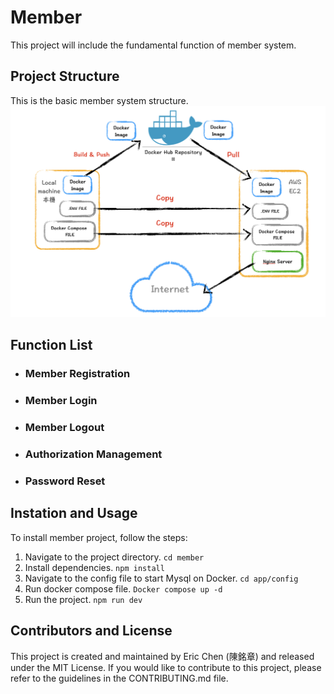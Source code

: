 # Member #
This project will include the fundamental function of member system.

## Project Structure ##
This is the basic member system structure.
![Project Structure](./memberPS-1.png)

## Function List ##

- ### Member Registration ###
- ### Member Login ###
- ### Member Logout ###
- ### Authorization Management ###
- ### Password Reset ###

## Instation and Usage ##

To install member project, follow the steps:

1. Navigate to the project directory. `cd member`
2. Install dependencies. `npm install`
3. Navigate to the config file to start Mysql on Docker. `cd app/config`
4. Run docker compose file. `Docker compose up -d`
5. Run the project. `npm run dev`

## Contributors and License ##
This project is created and maintained by Eric Chen (陳銘章) and released under the MIT License. If you would like to contribute to this project, please refer to the guidelines in the CONTRIBUTING.md file.
